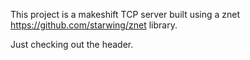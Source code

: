 This project is a makeshift TCP server built using a znet https://github.com/starwing/znet library. 

Just checking out the header.